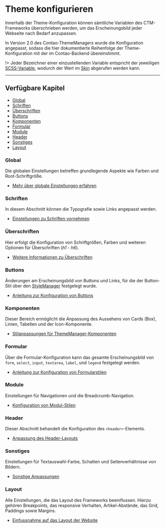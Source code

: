 # Theme konfigurieren

Innerhalb der Theme-Konfiguration können sämtliche Variablen des CTM-Frameworks überschrieben werden, um das
Erscheinungsbild jeder Webseite nach Bedarf anzupassen.

In Version 2.0 des Contao-ThemeManagers wurde die Konfiguration angepasst, sodass die hier dokumentierte Reihenfolge der
Theme-Konfiguration mit der im Contao-Backend übereinstimmt.

!> Jeder Bezeichner einer einzustellenden Variable entspricht der
jeweiligen [SCSS-Variable](https://sass-lang.com/guide/#variables), wodurch der Wert im [Skin](/configuration/skin.md)
abgerufen werden kann.

___

## Verfügbare Kapitel

- [Global](#global)
- [Schriften](#schriften)
- [Überschriften](#überschriften)
- [Buttons](#buttons)
- [Komponenten](#komponenten)
- [Formular](#formular)
- [Module](#module)
- [Header](#header)
- [Sonstiges](#sonstiges)
- [Layout](#layout)

### Global

Die globalen Einstellungen betreffen grundlegende Aspekte wie Farben und Root-Schriftgröße.

- [Mehr über globale Einstellungen erfahren](/configuration/theme/global.md)

### Schriften

In diesem Abschnitt können die Typografie sowie Links angepasst werden.

- [Einstellungen zu Schriften vornehmen](/configuration/theme/fonts.md)

### Überschriften

Hier erfolgt die Konfiguration von Schriftgrößen, Farben und weiteren Optionen für Überschriften (*h1* - *h6*).

- [Weitere Informationen zu Überschriften](/configuration/theme/headings.md)

### Buttons

Änderungen am Erscheinungsbild von Buttons und Links, für die der Button-Stil über
den [StyleManager](/tools/style-manager.md) festgelegt wurde.

- [Anleitung zur Konfiguration von Buttons](/configuration/theme/buttons.md)

### Komponenten

Dieser Bereich ermöglicht die Anpassung des Aussehens von Cards (Box), Linien, Tabellen und der Icon-Komponente.

- [Stilanpassungen für ThemeManager-Komponenten](/configuration/theme/components.md)

### Formular

Über die Formular-Konfiguration kann das gesamte Erscheinungsbild von `form`, `select`, `input`, `textarea`, `label`,
und `legend` festgelegt werden.

- [Anleitung zur Konfiguration von Formularstilen](/configuration/theme/components.md)

### Module

Einstellungen für Navigationen und die Breadcrumb-Navigation.

- [Konfiguration von Modul-Stilen](/configuration/theme/components.md)

### Header

Dieser Abschnitt behandelt die Konfiguration des `<header>`-Elements.

- [Anpassung des Header-Layouts](/configuration/theme/header.md)

### Sonstiges

Einstellungen für Textauswahl-Farbe, Schatten und Seitenverhältnisse von Bildern.

- [Sonstige Anpassungen](/configuration/theme/miscellaneous.md)

### Layout

Alle Einstellungen, die das Layout des Frameworks beeinflussen. Hierzu gehören Breakpoints, das responsive Verhalten,
Artikel-Abstände, das Grid, Paddings sowie Margins.

- [Einfussnahme auf das Layout der Website](/configuration/theme/layout.md)

